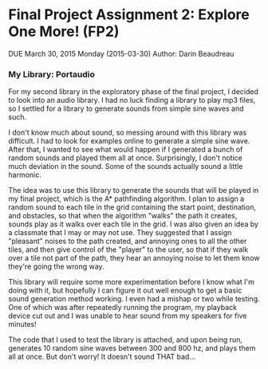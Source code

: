 # Final Project Assignment 2: Explore One More! (FP2) 
DUE March 30, 2015 Monday (2015-03-30)
Author: Darin Beaudreau

### My Library: Portaudio

For my second library in the exploratory phase of the final project, I decided to look into an audio library. I had no luck finding a library to play
mp3 files, so I settled for a library to generate sounds from simple sine waves and such.

I don't know much about sound, so messing around with this library was difficult. I had to look for examples online to generate a simple sine wave.
After that, I wanted to see what would happen if I generated a bunch of random sounds and played them all at once. Surprisingly, I don't notice much deviation in the sound. Some of the sounds actually sound a little harmonic.

The idea was to use this library to generate the sounds that will be played in my final project, which is the A* pathfinding algorithm. I plan to assign a
random sound to each tile in the grid containing the start point, destination, and obstacles, so that when the algorithm "walks" the path it creates,
sounds play as it walks over each tile in the grid. I was also given an idea by a classmate that I may or may not use. They suggested that I assign
"pleasant" noises to the path created, and annoying ones to all the other tiles, and then give control of the "player" to the user, so that if they walk
over a tile not part of the path, they hear an annoying noise to let them know they're going the wrong way.

This library will require some more experimentation before I know what I'm doing with it, but hopefully I can figure it out well enough to get a basic
sound generation method working. I even had a mishap or two while testing. One of which was after repeatedly running the program, my playback device
cut out and I was unable to hear sound from my speakers for five minutes!

The code that I used to test the library is attached, and upon being run, generates 10 random sine waves between 300 and 800 hz, and plays them all at once.
But don't worry! It doesn't sound THAT bad...

